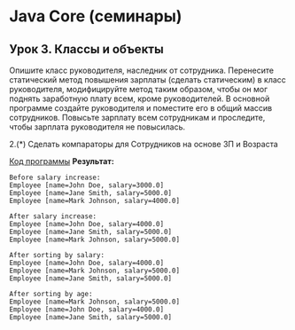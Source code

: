 # Java Core (семинары)
## Урок 3. Классы и объекты

Опишите класс руководителя, наследник от сотрудника. Перенесите статический метод повышения зарплаты (сделать статическим) в класс руководителя, модифицируйте метод таким образом, чтобы он мог поднять заработную плату всем, кроме руководителей. В основной программе создайте руководителя и поместите его в общий массив сотрудников. Повысьте зарплату всем сотрудникам и проследите, чтобы зарплата руководителя не повысилась.

2.(*) Сделать компараторы для Сотрудников на основе ЗП и Возраста

[Код программы](https://github.com/ShumAhd/Java-Core-Lesson3-Classes-Objects/tree/main/src/main/java/ru/shum) 
**Результат:**
```
Before salary increase:
Employee [name=John Doe, salary=3000.0]
Employee [name=Jane Smith, salary=5000.0]
Employee [name=Mark Johnson, salary=4000.0]

After salary increase:
Employee [name=John Doe, salary=4000.0]
Employee [name=Jane Smith, salary=5000.0]
Employee [name=Mark Johnson, salary=5000.0]

After sorting by salary:
Employee [name=John Doe, salary=4000.0]
Employee [name=Mark Johnson, salary=5000.0]
Employee [name=Jane Smith, salary=5000.0]

After sorting by age:
Employee [name=Mark Johnson, salary=5000.0]
Employee [name=John Doe, salary=4000.0]
Employee [name=Jane Smith, salary=5000.0]
```
